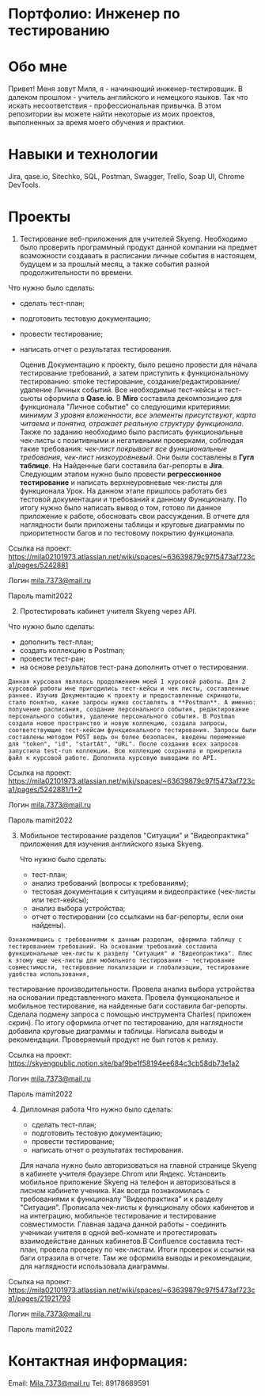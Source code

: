 # Портфолио: Инженер по тестированию 
# Обо мне
Привет! Меня зовут Миля, я - начинающий инженер-тестировщик. В далеком прошлом - учитель английского и немецкого языков. Так что искать несоответствия - профессиональная привычка.
В этом репозитории вы можете найти некоторые из моих проектов, выполненных за время моего обучения и практики.
# Навыки и технологии
Jira, qase.io, Sitechko, SQL, Postman, Swagger, Trello,
Soap UI, Chrome DevTools.
# Проекты
1. Тестирование веб-приложения для учителей Skyeng. Необходимо было проверить программный продукт данной компании на предмет возможности создавать в расписании личные события в настоящем, будущем и за прошлый месяц, а также события разной продолжительности по времени.

 Что нужно было сделать:
   - сделать тест-план;
   - подготовить тестовую документацию;
   - провести тестирование;
   - написать отчет о результатах тестирования.
   
     Оценив Документацию к проекту, было решено провести для начала тестирование требований, а затем приступить к функциональному тестированию: smoke тестирование, создание/редактирование/удаление Личных событий. Все необходимые тест-кейсы и тест-сьюты оформила в  **Qase.io**. В **Miro** составила декомпозицию для функционала "Личное событие" со следующими критериями: *минимум 3 уровня вложенности*, *все элементы присутствуют*, *карта читаема и понятна, отражает реальную структуру функционала*. Также по заданию необходимо было расписать функциональные чек-листы с позитивными и негативными проверками, соблюдая такие требования: *чек-лист покрывает все функциональные требования*, *чек-лист низкоуровневый*. Они были составлены в **Гугл таблице**. На Найденные баги составила баг-репорты в **Jira**.
   Следующим этапом нужно было провести **регрессионное тестирование** и написать верхнеуровневые чек-листы для функционала Урок. На данном этапе пришлось работать без тестовой документации и требований к данному Функционалу.
   По итогу нужно было написать вывод о том, готово ли данное приложение к работе, обосновать свои рассуждения. В отчете для наглядности были приложены таблицы и круговые диаграммы по приоритетности багов и по тестовому покрытию функционала.
  
 Ссылка на проект: https://mila02101973.atlassian.net/wiki/spaces/~63639879c97f5473af723ca1/pages/5242881

Логин  mila.7373@mail.ru 

Пароль mamit2022

 2. Протестировать кабинет учителя Skyeng через API.
 
  Что нужно было сделать:
   - дополнить тест-план;
   - создать коллекцию в Postman;
   - провести тест-ран;
   - на основе результатов тест-рана дополнить отчет о тестировании.

    Данная курсовая являлась продолжением моей 1 курсовой работы. Для 2 курсовой работы мне пригодились тест-кейсы и чек листы, составленные раннее. Изучив Документацию к проекту и предоставленные скриншоты, стало понятно, какие запросы нужно составлять в **Postman**. А именно: получение расписания, создание персонального события, редактирование персонального события, удаление персонального события. В Postman создала новое пространство и новую коллекцию, создала запросы, соответствующие тест-кейсам функционального тестирования. Запросы были составлены методом POST ведь он более безопасен, введены переменные для "token", "id", "startAt", "URL". После создания всех запросов запустила test-run коллекции. Всю коллекцию сохранила и прикрепила файл к курсовой работе. Дополнила курсовую выводами по API.

 Ссылка на проект: https://mila02101973.atlassian.net/wiki/spaces/~63639879c97f5473af723ca1/pages/5242881/1+2

  Логин  mila.7373@mail.ru
  
  Пароль mamit2022
  
  3. Мобильное тестирование разделов "Ситуации" и "Видеопрактика" приложения для изучения английского языка Skyeng.
     
     Что нужно было сделать:
     - тест-план;
     - анализ требований (вопросы к требованиям);
     - тестовая документация к ситуациям и видеопрактике (чек-листы или тест-кейсы);
     - анализ выбора устройства;
     - отчет о тестировании (со ссылками на баг-репорты, если они найдены).
       
    Ознакомившись с требованиями к данным разделам, оформила таблицу с тестированием требований. На основании требований составила функциональные чек-листы к разделу "Ситуация" и "Видеопрактика". Плюс к этому еще чек-листы для мобильного тестирования - тестирование совместимости, тестирование локализации и глобализации, тестирование удобства использования,
тестирование производительности. Провела анализ выбора устройства на основании представленного макета. Провела функциональное и мобильное тестирование, на найденные баги составила баг-репорты. Сделала подмену запроса с помощью инструмента Charles( приложен скрин). По итогу оформила отчет по тестированию, для наглядности добавила круговые диаграммы и таблицы. Написала выводы и рекомендации. Проверяемый продукт не был готов к релизу.

 Ссылка на проект: https://skyengpublic.notion.site/baf9be1f58194ee684c3cb58db73e1a2

  Логин  mila.7373@mail.ru
  
  Пароль mamit2022
 
4. Дипломная работа
   Что нужно было сделать:
   - сделать тест-план;
   - подготовить тестовую документацию;
   - провести тестирование;
   - написать отчет о результатах тестирования.

    Для начала  нужно было авторизоваться на главной странице Skyeng в кабинете учителя  браузере Chrom или Яндекс. Установить мобильное приложение Skyeng на телефон и авторизоваться в лисном кабинете ученика.  Как всегда познакомилась с требованиями к функционалу "Видеопрактика" и к разделу "Ситуация". Прописала чек-листы к функционалу обоих кабинетов и на интеграцию, мобильное тестирование и тестирование совместимости. Главная задача данной работы - соединить ученикаи учителя в одной веб-комнате и протестировать взаимодействие данных кабинетов.В Confluence составила тест-план, провела проверку по чек-листам. Итоги проверок и ссылки на баги отразила в отчете. Там же оформила выводы и рекомендации, для наглядности использовала диаграммы.

Ссылка на проект: https://mila02101973.atlassian.net/wiki/spaces/~63639879c97f5473af723ca1/pages/21921793

  Логин  mila.7373@mail.ru
  
  Пароль mamit2022
  
 # Контактная информация:
   Email: Mila.7373@mail.ru
   Tel: 89178689591
